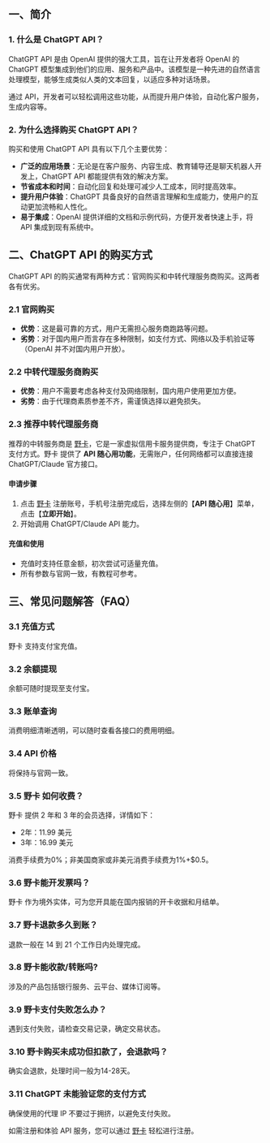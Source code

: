 ## 一、简介

### 1. 什么是 ChatGPT API？

ChatGPT API 是由 OpenAI 提供的强大工具，旨在让开发者将 OpenAI 的 ChatGPT 模型集成到他们的应用、服务和产品中。该模型是一种先进的自然语言处理模型，能够生成类似人类的文本回复，以适应多种对话场景。

通过 API，开发者可以轻松调用这些功能，从而提升用户体验，自动化客户服务，生成内容等。

### 2. **为什么选择购买 ChatGPT API？**

购买和使用 ChatGPT API 具有以下几个主要优势：

- **广泛的应用场景**：无论是在客户服务、内容生成、教育辅导还是聊天机器人开发上，ChatGPT API 都能提供有效的解决方案。
- **节省成本和时间**：自动化回复和处理可减少人工成本，同时提高效率。
- **提升用户体验**：ChatGPT 具备良好的自然语言理解和生成能力，使用户的互动更加流畅和人性化。
- **易于集成**：OpenAI 提供详细的文档和示例代码，方便开发者快速上手，将 API 集成到现有系统中。

## 二、ChatGPT API 的购买方式

ChatGPT API 的购买通常有两种方式：官网购买和中转代理服务商购买。这两者各有优劣。

### 2.1 官网购买

- **优势**：这是最可靠的方式，用户无需担心服务商跑路等问题。
- **劣势**：对于国内用户而言存在多种限制，如支付方式、网络以及手机验证等（OpenAI 并不对国内用户开放）。

### 2.2 中转代理服务商购买

- **优势**：用户不需要考虑各种支付及网络限制，国内用户使用更加方便。
- **劣势**：由于代理商素质参差不齐，需谨慎选择以避免损失。

### 2.3 推荐中转代理服务商

推荐的中转服务商是 [野卡](https://bit.ly/bewildcard)，它是一家虚拟信用卡服务提供商，专注于 ChatGPT 支付方式。野卡 提供了 **API 随心用功能**，无需账户，任何网络都可以直接连接 ChatGPT/Claude 官方接口。

#### 申请步骤

1. 点击 [野卡](https://bit.ly/bewildcard) 注册账号，手机号注册完成后，选择左侧的【**API 随心用**】菜单，点击【**立即开始**】。
2. 开始调用 ChatGPT/Claude API 能力。

#### 充值和使用

- 充值时支持任意金额，初次尝试可适量充值。
- 所有参数与官网一致，有教程可参考。

## 三、常见问题解答（FAQ）

### 3.1 充值方式
野卡 支持支付宝充值。

### 3.2 余额提现
余额可随时提现至支付宝。

### 3.3 账单查询
消费明细清晰透明，可以随时查看各接口的费用明细。

### 3.4 API 价格
将保持与官网一致。

### 3.5 野卡 如何收费？
野卡 提供 2 年和 3 年的会员选择，详情如下：

- 2年：11.99 美元
- 3年：16.99 美元

消费手续费为0%；非美国商家或非美元消费手续费为1%+$0.5。

### 3.6 野卡能开发票吗？
野卡 作为境外实体，可为您开具能在国内报销的开卡收据和月结单。

### 3.7 野卡退款多久到账？
退款一般在 14 到 21 个工作日内处理完成。

### 3.8 野卡能收款/转账吗?
涉及的产品包括银行服务、云平台、媒体订阅等。

### 3.9 野卡支付失败怎么办？
遇到支付失败，请检查交易记录，确定交易状态。

### 3.10 野卡购买未成功但扣款了，会退款吗？
确实会退款，处理时间一般为14-28天。

### 3.11 ChatGPT 未能验证您的支付方式
确保使用的代理 IP 不要过于拥挤，以避免支付失败。

如需注册和体验 API 服务，您可以通过 [野卡](https://bit.ly/bewildcard) 轻松进行注册。